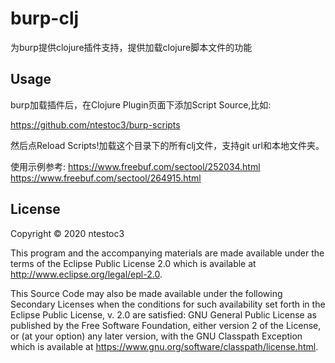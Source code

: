 # burp-clj

为burp提供clojure插件支持，提供加载clojure脚本文件的功能


## Usage

burp加载插件后，在Clojure Plugin页面下添加Script Source,比如:

https://github.com/ntestoc3/burp-scripts

然后点Reload Scripts!加载这个目录下的所有clj文件，支持git url和本地文件夹。

使用示例参考:
https://www.freebuf.com/sectool/252034.html
https://www.freebuf.com/sectool/264915.html

## License

Copyright © 2020 ntestoc3

This program and the accompanying materials are made available under the
terms of the Eclipse Public License 2.0 which is available at
http://www.eclipse.org/legal/epl-2.0.

This Source Code may also be made available under the following Secondary
Licenses when the conditions for such availability set forth in the Eclipse
Public License, v. 2.0 are satisfied: GNU General Public License as published by
the Free Software Foundation, either version 2 of the License, or (at your
option) any later version, with the GNU Classpath Exception which is available
at https://www.gnu.org/software/classpath/license.html.
